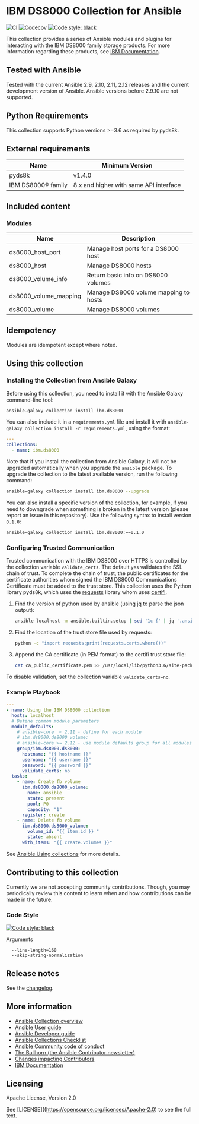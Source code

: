 # IBM DS8000 Collection for Ansible

<!-- Add CI and code coverage badges here. Samples included below. -->

[![CI](https://github.com/ansible-collections/ibm.ds8000/workflows/CI/badge.svg?event=push)](https://github.com/ansible-collections/ibm.ds8000/actions/workflows/ansible-test.yml)
[![Codecov](https://img.shields.io/codecov/c/github/ansible-collections/ibm.ds8000)](https://codecov.io/gh/ansible-collections/ibm.ds8000)
[![Code style: black](https://img.shields.io/badge/code%20style-black-000000.svg)](https://github.com/psf/black)

<!-- Describe the collection and why a user would want to use it. What does the collection do? -->

This collection provides a series of Ansible modules and plugins for interacting with the IBM DS8000 family storage products. For more information regarding these products, see [IBM Documentation](https://www.ibm.com/docs/en).

## Tested with Ansible

<!-- List the versions of Ansible the collection has been tested with. Must match what is in galaxy.yml. -->

Tested with the current Ansible 2.9, 2.10, 2.11, 2.12 releases and the current development version of Ansible. Ansible versions before 2.9.10 are not supported.

## Python Requirements

This collection supports Python versions >=3.6 as required by pyds8k.

## External requirements

<!-- List any external resources the collection depends on, for example minimum versions of an OS, libraries, or utilities. Do not list other Ansible collections here. -->

| Name               | Minimum Version                        |
| ------------------ | -------------------------------------- |
| pyds8k             | v1.4.0                                 |
| IBM DS8000® family | 8.x and higher with same API interface |

## Included content

<!-- Galaxy will eventually list the module docs within the UI, but until that is ready, you may need to either describe your plugins etc here, or point to an external docsite to cover that information. -->

### Modules

| Name                  | Description                           |
| --------------------- | ------------------------------------- |
| ds8000_host_port      | Manage host ports for a DS8000 host   |
| ds8000_host           | Manage DS8000 hosts                   |
| ds8000_volume_info    | Return basic info on DS8000 volumes   |
| ds8000_volume_mapping | Manage DS8000 volume mapping to hosts |
| ds8000_volume         | Manage DS8000 volumes                 |

## Idempotency

Modules are idempotent except where noted.

## Using this collection

<!--Include some quick examples that cover the most common use cases for your collection content. It can include the following examples of installation and upgrade (change NAMESPACE.COLLECTION_NAME correspondingly):-->

### Installing the Collection from Ansible Galaxy

Before using this collection, you need to install it with the Ansible Galaxy command-line tool:

```bash
ansible-galaxy collection install ibm.ds8000
```

You can also include it in a `requirements.yml` file and install it with `ansible-galaxy collection install -r requirements.yml`, using the format:

```yaml
---
collections:
  - name: ibm.ds8000
```

Note that if you install the collection from Ansible Galaxy, it will not be upgraded automatically when you upgrade the `ansible` package. To upgrade the collection to the latest available version, run the following command:

```bash
ansible-galaxy collection install ibm.ds8000 --upgrade
```

You can also install a specific version of the collection, for example, if you need to downgrade when something is broken in the latest version (please report an issue in this repository). Use the following syntax to install version `0.1.0`:

```bash
ansible-galaxy collection install ibm.ds8000:==0.1.0
```

### Configuring Trusted Communication

Trusted communication with the IBM DS8000 over HTTPS is controlled by the collection variable `validate_certs`. The default `yes` validates the SSL chain of trust. To complete the chain of trust, the public certificates for the certificate authorities whom signed the IBM DS8000 Communications Certificate must be added to the trust store. This collection uses the Python library pyds8k, which uses the [requests](https://docs.python-requests.org/) library whom uses [certifi](https://certifiio.readthedocs.io/en/latest/).

1. Find the version of python used by ansible (using jq to parse the json output):

   ```bash
   ansible localhost -m ansible.builtin.setup | sed '1c {' | jq '.ansible_facts.ansible_python.executable'
   ```

2. Find the location of the trust store file used by requests:

   ```bash
   python -c "import requests;print(requests.certs.where())"
   ```

3. Append the CA certificate (in PEM format) to the certifi trust store file:

   ```bash
   cat ca_public_certificate.pem >> /usr/local/lib/python3.6/site-packages/certifi/cacert.pem
   ```

To disable validation, set the collection variable `validate_certs=no`.

### Example Playbook

```yaml
---
- name: Using the IBM DS8000 collection
  hosts: localhost
  # Define common module parameters
  module_defaults:
    # ansible-core  < 2.11 - define for each module
    # ibm.ds8000.ds8000_volume:
    # ansible-core >= 2.12 - use module defaults group for all modules
    group/ibm.ds8000.ds8000:
      hostname: "{{ hostname }}"
      username: "{{ username }}"
      password: "{{ password }}"
      validate_certs: no
  tasks:
    - name: Create fb volume
      ibm.ds8000.ds8000_volume:
        name: ansible
        state: present
        pool: P0
        capacity: "1"
      register: create
    - name: Delete fb volume
      ibm.ds8000.ds8000_volume:
        volume_id: "{{ item.id }} "
        state: absent
      with_items: "{{ create.volumes }}"
```

See [Ansible Using collections](https://docs.ansible.com/ansible/devel/user_guide/collections_using.html) for more details.

## Contributing to this collection

<!--Describe how the community can contribute to your collection. At a minimum, include how and where users can create issues to report problems or request features for this collection.  List contribution requirements, including preferred workflows and necessary testing, so you can benefit from community PRs. If you are following general Ansible contributor guidelines, you can link to - [Ansible Community Guide](https://docs.ansible.com/ansible/latest/community/index.html). -->

Currently we are not accepting community contributions. Though, you may periodically review this content to learn when and how contributions can be made in the future.

### Code Style

[![Code style: black](https://img.shields.io/badge/code%20style-black-000000.svg)](https://github.com/psf/black)

Arguments

```shell
  --line-length=160
  --skip-string-normalization
```

## Release notes

See the [changelog](https://github.com/ansible-collections/ibm.ds8000/tree/main/CHANGELOG.rst).

## More information

<!-- List out where the user can find additional information, such as working group meeting times, slack/IRC channels, or documentation for the product this collection automates. At a minimum, link to: -->

- [Ansible Collection overview](https://github.com/ansible-collections/overview)
- [Ansible User guide](https://docs.ansible.com/ansible/latest/user_guide/index.html)
- [Ansible Developer guide](https://docs.ansible.com/ansible/latest/dev_guide/index.html)
- [Ansible Collections Checklist](https://github.com/ansible-collections/overview/blob/master/collection_requirements.rst)
- [Ansible Community code of conduct](https://docs.ansible.com/ansible/latest/community/code_of_conduct.html)
- [The Bullhorn (the Ansible Contributor newsletter)](https://us19.campaign-archive.com/home/?u=56d874e027110e35dea0e03c1&id=d6635f5420)
- [Changes impacting Contributors](https://github.com/ansible-collections/overview/issues/45)
- [IBM Documentation](https://www.ibm.com/docs/en/ds8900)

## Licensing

<!-- Include the appropriate license information here and a pointer to the full licensing details. If the collection contains modules migrated from the ansible/ansible repo, you must use the same license that existed in the ansible/ansible repo. See the GNU license example below. -->

Apache License, Version 2.0

See [LICENSE]((https://opensource.org/licenses/Apache-2.0) to see the full text.
